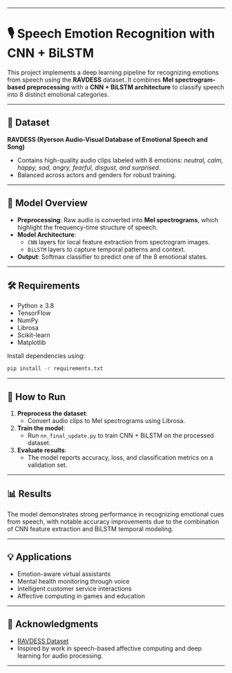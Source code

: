 

---

# 🎙️ Speech Emotion Recognition with CNN + BiLSTM

This project implements a deep learning pipeline for recognizing emotions from speech using the **RAVDESS** dataset. It combines **Mel spectrogram-based preprocessing** with a **CNN + BiLSTM architecture** to classify speech into 8 distinct emotional categories.

---

## 📁 Dataset

**RAVDESS (Ryerson Audio-Visual Database of Emotional Speech and Song)**  
- Contains high-quality audio clips labeled with 8 emotions: *neutral, calm, happy, sad, angry, fearful, disgust, and surprised*.  
- Balanced across actors and genders for robust training.

---

## 🧠 Model Overview

- **Preprocessing**: Raw audio is converted into **Mel spectrograms**, which highlight the frequency-time structure of speech.
- **Model Architecture**:
  - `CNN` layers for local feature extraction from spectrogram images.
  - `BiLSTM` layers to capture temporal patterns and context.
- **Output**: Softmax classifier to predict one of the 8 emotional states.

---

## 🛠️ Requirements

- Python ≥ 3.8  
- TensorFlow  
- NumPy  
- Librosa  
- Scikit-learn  
- Matplotlib

Install dependencies using:

```bash
pip install -r requirements.txt
```

---

## 🚀 How to Run

1. **Preprocess the dataset**:
   - Convert audio clips to Mel spectrograms using Librosa.
2. **Train the model**:
   - Run `nn_final_update.py` to train CNN + BiLSTM on the processed dataset.
3. **Evaluate results**:
   - The model reports accuracy, loss, and classification metrics on a validation set.

---

## 📊 Results

The model demonstrates strong performance in recognizing emotional cues from speech, with notable accuracy improvements due to the combination of CNN feature extraction and BiLSTM temporal modeling.

---

## 💡 Applications

- Emotion-aware virtual assistants  
- Mental health monitoring through voice  
- Intelligent customer service interactions  
- Affective computing in games and education  

---

## 📌 Acknowledgments

- [RAVDESS Dataset](https://zenodo.org/record/1188976)
- Inspired by work in speech-based affective computing and deep learning for audio processing.

---
